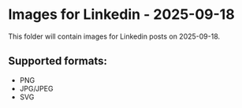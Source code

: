 # Images for Linkedin - 2025-09-18

This folder will contain images for Linkedin posts on 2025-09-18.

## Supported formats:
- PNG
- JPG/JPEG
- SVG
